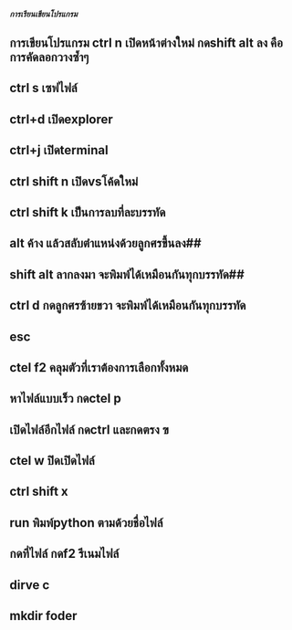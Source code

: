 #####  การเรียนเขียนโปรแกรม ##########
## การเขียนโปรแกรม  ctrl n เปิดหน้าต่างใหม่ กดshift alt ลง คือการคัดลอกวางซ้ำๆ
## ctrl s เซฟไฟล์ 
## ctrl+d เปิดexplorer
## ctrl+j เปิดterminal
## ctrl shift n เปิดvsโค้ดใหม่
## ctrl shift k เป็นการลบที่ละบรรทัด 
## alt ค้าง แล้วสลับตำแหน่งด้วยลูกศรขึ้นลง##
## shift alt ลากลงมา จะพิมพ์ได้เหมือนกันทุกบรรทัด##
## ctrl d กดลูกศรซ้ายขวา จะพิมพ์ได้เหมือนกันทุกบรรทัด
## esc 
## ctel f2 คลุมตัวที่เราต้องการเลือกทั้งหมด
## หาไฟล์แบบเร็ว กดctel p
## เปิดไฟล์อีกไฟล์ กดctrl และกดตรง ฃ
## ctel w ปิดเปิดไฟล์
## ctrl shift x 
## run พิมพ์python ตามด้วยชื่อไฟล์
## กดที่ไฟล์ กดf2 รีเนมไฟล์
## dirve c 
## mkdir foder 
